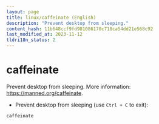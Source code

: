```yaml
---
layout: page
title: linux/caffeinate (English)
description: "Prevent desktop from sleeping."
content_hash: 11b648ccf9fd981086170c718ca54dd21e568c92
last_modified_at: 2023-11-12
tldri18n_status: 2
---
```

# caffeinate

Prevent desktop from sleeping.
More information: <https://manned.org/caffeinate>.

- Prevent desktop from sleeping (use `Ctrl + C` to exit):

`caffeinate`
